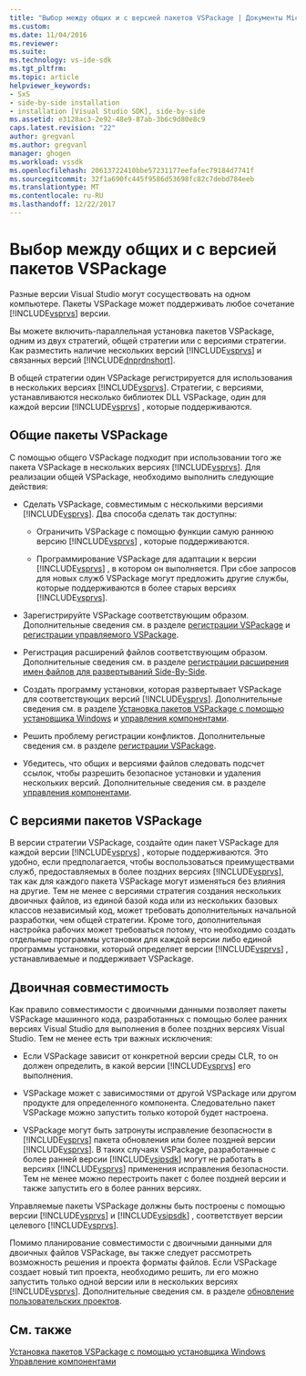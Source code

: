 ```yaml
---
title: "Выбор между общих и с версией пакетов VSPackage | Документы Microsoft"
ms.custom: 
ms.date: 11/04/2016
ms.reviewer: 
ms.suite: 
ms.technology: vs-ide-sdk
ms.tgt_pltfrm: 
ms.topic: article
helpviewer_keywords:
- SxS
- side-by-side installation
- installation [Visual Studio SDK], side-by-side
ms.assetid: e3128ac3-2e92-48e9-87ab-3b6c9d80e8c9
caps.latest.revision: "22"
author: gregvanl
ms.author: gregvanl
manager: ghogen
ms.workload: vssdk
ms.openlocfilehash: 20613722410bbe57231177eefafec79184d7741f
ms.sourcegitcommit: 32f1a690fc445f9586d53698fc82c7debd784eeb
ms.translationtype: MT
ms.contentlocale: ru-RU
ms.lasthandoff: 12/22/2017
---
```

# <a name="choosing-between-shared-and-versioned-vspackages"></a>Выбор между общих и с версией пакетов VSPackage
Разные версии Visual Studio могут сосуществовать на одном компьютере. Пакеты VSPackage может поддерживать любое сочетание [!INCLUDE[vsprvs](../code-quality/includes/vsprvs_md.md)] версии.  
  
 Вы можете включить-параллельная установка пакетов VSPackage, одним из двух стратегий, общей стратегии или с версиями стратегии. Как разместить наличие нескольких версий [!INCLUDE[vsprvs](../code-quality/includes/vsprvs_md.md)] и связанных версий [!INCLUDE[dnprdnshort](../code-quality/includes/dnprdnshort_md.md)].  
  
 В общей стратегии один VSPackage регистрируется для использования в нескольких версиях [!INCLUDE[vsprvs](../code-quality/includes/vsprvs_md.md)]. Стратегии, с версиями, устанавливаются несколько библиотек DLL VSPackage, один для каждой версии [!INCLUDE[vsprvs](../code-quality/includes/vsprvs_md.md)] , которые поддерживаются.  
  
## <a name="shared-vspackages"></a>Общие пакеты VSPackage  
 С помощью общего VSPackage подходит при использовании того же пакета VSPackage в нескольких версиях [!INCLUDE[vsprvs](../code-quality/includes/vsprvs_md.md)]. Для реализации общей VSPackage, необходимо выполнить следующие действия:  
  
-   Сделать VSPackage, совместимым с несколькими версиями [!INCLUDE[vsprvs](../code-quality/includes/vsprvs_md.md)]. Два способа сделать так доступны:  
  
    -   Ограничить VSPackage с помощью функции самую раннюю версию [!INCLUDE[vsprvs](../code-quality/includes/vsprvs_md.md)] , которые поддерживаются.  
  
    -   Программирование VSPackage для адаптации к версии [!INCLUDE[vsprvs](../code-quality/includes/vsprvs_md.md)] , в котором он выполняется. При сбое запросов для новых служб VSPackage могут предложить другие службы, которые поддерживаются в более старых версиях [!INCLUDE[vsprvs](../code-quality/includes/vsprvs_md.md)].  
  
-   Зарегистрируйте VSPackage соответствующим образом. Дополнительные сведения см. в разделе [регистрации VSPackage](../extensibility/internals/vspackage-registration.md) и [регистрации управляемого VSPackage](http://msdn.microsoft.com/en-us/f69e0ea3-6a92-4639-8ca9-4c9c210e58a1).  
  
-   Регистрация расширений файлов соответствующим образом. Дополнительные сведения см. в разделе [регистрации расширения имен файлов для развертываний Side-By-Side](../extensibility/registering-file-name-extensions-for-side-by-side-deployments.md).  
  
-   Создать программу установки, которая развертывает VSPackage для соответствующих версий [!INCLUDE[vsprvs](../code-quality/includes/vsprvs_md.md)]. Дополнительные сведения см. в разделе [Установка пакетов VSPackage с помощью установщика Windows](../extensibility/internals/installing-vspackages-with-windows-installer.md) и [управления компонентами](../extensibility/internals/component-management.md).  
  
-   Решить проблему регистрации конфликтов. Дополнительные сведения см. в разделе [регистрации VSPackage](../extensibility/internals/vspackage-registration.md).  
  
-   Убедитесь, что общих и версиями файлов следовать подсчет ссылок, чтобы разрешить безопасное установки и удаления нескольких версий. Дополнительные сведения см. в разделе [управления компонентами](../extensibility/internals/component-management.md).  
  
## <a name="versioned-vspackages"></a>С версиями пакетов VSPackage  
 В версии стратегии VSPackage, создайте один пакет VSPackage для каждой версии [!INCLUDE[vsprvs](../code-quality/includes/vsprvs_md.md)] , которые поддерживаются. Это удобно, если предполагается, чтобы воспользоваться преимуществами служб, предоставляемых в более поздних версиях [!INCLUDE[vsprvs](../code-quality/includes/vsprvs_md.md)], так как для каждого пакета VSPackage могут изменяться без влияния на другие. Тем не менее с версиями стратегия создания нескольких двоичных файлов, из единой базой кода или из нескольких базовых классов независимый код, может требовать дополнительных начальной разработки, чем общей стратегии. Кроме того, дополнительная настройка рабочих может требоваться потому, что необходимо создать отдельные программы установки для каждой версии либо единой программы установки, который определяет версии [!INCLUDE[vsprvs](../code-quality/includes/vsprvs_md.md)] , устанавливаемые и поддерживает VSPackage.  
  
## <a name="binary-compatibility"></a>Двоичная совместимость  
 Как правило совместимости с двоичными данными позволяет пакеты VSPackage машинного кода, разработанных с помощью более ранних версиях Visual Studio для выполнения в более поздних версиях Visual Studio. Тем не менее есть три важных исключения:  
  
-   Если VSPackage зависит от конкретной версии среды CLR, то он должен определить, в какой версии [!INCLUDE[vsprvs](../code-quality/includes/vsprvs_md.md)] его выполнения.  
  
-   VSPackage может с зависимостями от другой VSPackage или другом продукте для определенного компонента. Следовательно пакет VSPackage можно запустить только которой будет настроена.  
  
-   VSPackage могут быть затронуты исправление безопасности в [!INCLUDE[vsprvs](../code-quality/includes/vsprvs_md.md)] пакета обновления или более поздней версии [!INCLUDE[vsprvs](../code-quality/includes/vsprvs_md.md)]. В таких случаях VSPackage, разработанные с более ранней версии [!INCLUDE[vsipsdk](../extensibility/includes/vsipsdk_md.md)] могут не работать в версиях [!INCLUDE[vsprvs](../code-quality/includes/vsprvs_md.md)] применения исправления безопасности. Тем не менее можно перестроить пакет с более поздней версии и также запустить его в более ранних версиях.  
  
 Управляемые пакеты VSPackage должны быть построены с помощью версии [!INCLUDE[vsprvs](../code-quality/includes/vsprvs_md.md)] и [!INCLUDE[vsipsdk](../extensibility/includes/vsipsdk_md.md)] , соответствует версии целевого [!INCLUDE[vsprvs](../code-quality/includes/vsprvs_md.md)].  
  
 Помимо планирование совместимости с двоичными данными для двоичных файлов VSPackage, вы также следует рассмотреть возможность решения и проекта форматы файлов. Если VSPackage создает новый тип проекта, необходимо решить, ли его можно запустить только одной версии или в нескольких версиях [!INCLUDE[vsprvs](../code-quality/includes/vsprvs_md.md)]. Дополнительные сведения см. в разделе [обновление пользовательских проектов](../extensibility/internals/upgrading-projects.md#upgrading-custom-projects).  
  
## <a name="see-also"></a>См. также  
 [Установка пакетов VSPackage с помощью установщика Windows](../extensibility/internals/installing-vspackages-with-windows-installer.md)   
 [Управление компонентами](../extensibility/internals/component-management.md)
